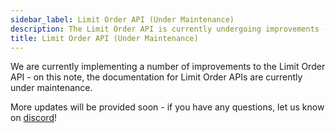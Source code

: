 ```yaml
---
sidebar_label: Limit Order API (Under Maintenance)
description: The Limit Order API is currently undergoing improvements - updates to the station page will be made soon!
title: Limit Order API (Under Maintenance)
---
```


<head>
    <title>Jupiter Limit Order API (Under Maintenance)</title>
    <meta name="twitter:card" content="summary" />
</head>

We are currently implementing a number of improvements to the Limit Order API - on this note, the documentation for Limit Order APIs are currently under maintenance.

More updates will be provided soon - if you have any questions, let us know on [discord](https://discord.gg/jup)!